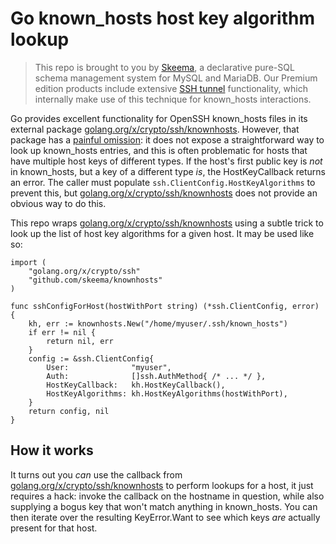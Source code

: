 # Go known_hosts host key algorithm lookup

> This repo is brought to you by [Skeema](https://github.com/skeema/skeema), a
> declarative pure-SQL schema management system for MySQL and MariaDB. Our
> Premium edition products include extensive [SSH tunnel](https://www.skeema.io/docs/options/#ssh)
> functionality, which internally make use of this technique for known_hosts
> interactions.

Go provides excellent functionality for OpenSSH known_hosts files in its
external package [golang.org/x/crypto/ssh/knownhosts](https://pkg.go.dev/golang.org/x/crypto/ssh/knownhosts). 
However, that package has a [painful omission](https://github.com/golang/go/issues/29286):
it does not expose a straightforward way to look up known_hosts entries, and
this is often problematic for hosts that have multiple host keys of different
types. If the host's first public key is *not* in known_hosts, but a key of a
different type *is*, the HostKeyCallback returns an error. The caller must
populate `ssh.ClientConfig.HostKeyAlgorithms` to prevent this, but 
[golang.org/x/crypto/ssh/knownhosts](https://pkg.go.dev/golang.org/x/crypto/ssh/knownhosts)
does not provide an obvious way to do this.

This repo wraps [golang.org/x/crypto/ssh/knownhosts](https://pkg.go.dev/golang.org/x/crypto/ssh/knownhosts) 
using a subtle trick to look up the list of host key algorithms for a given
host. It may be used like so:

```golang
import (
	"golang.org/x/crypto/ssh"
	"github.com/skeema/knownhosts"
)

func sshConfigForHost(hostWithPort string) (*ssh.ClientConfig, error) {
	kh, err := knownhosts.New("/home/myuser/.ssh/known_hosts")
	if err != nil {
		return nil, err
	}
	config := &ssh.ClientConfig{
		User:              "myuser",
		Auth:              []ssh.AuthMethod{ /* ... */ },
		HostKeyCallback:   kh.HostKeyCallback(),
		HostKeyAlgorithms: kh.HostKeyAlgorithms(hostWithPort),
	}
	return config, nil
}

```

## How it works

It turns out you *can* use the callback from [golang.org/x/crypto/ssh/knownhosts](https://pkg.go.dev/golang.org/x/crypto/ssh/knownhosts)
to perform lookups for a host, it just requires a hack: invoke the callback
on the hostname in question, while also supplying a bogus key that won't match
anything in known_hosts. You can then iterate over the resulting KeyError.Want
to see which keys *are* actually present for that host.
